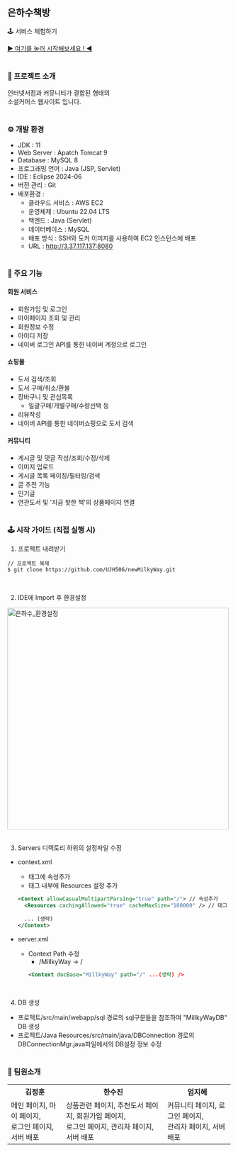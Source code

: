 ## 은하수책방
🕹 서비스 체험하기

[▶ 여기를 눌러 시작해보세요 ! ◀](http://3.37.117.137:8080)
<br /><br />

### 📖 프로젝트 소개
인터넷서점과 커뮤니티가 결합된 형태의 <br />
소셜커머스 웹사이트 입니다.
<br /><br />

### ⚙ 개발 환경
- JDK : 11
- Web Server : Apatch Tomcat 9
- Database : MySQL 8
- 프로그래밍 언어 : Java (JSP, Servlet)
- IDE : Eclipse 2024-06
- 버전 관리 : Git
- 배포환경 :
  - 클라우드 서비스 : AWS EC2
  - 운영체제 : Ubuntu 22.04 LTS
  - 백엔드 : Java (Servlet)
  - 데이터베이스 : MySQL
  - 배포 방식 : SSH와 도커 이미지를 사용하여 EC2 인스턴스에 배포
  - URL : http://3.37.117.137:8080
<br /><br />

### 📌 주요 기능
#### 회원 서비스
- 회원가입 및 로그인
- 마이페이지 조회 및 관리
- 회원정보 수정
- 아이디 저장
- 네이버 로그인 API를 통한 네이버 계정으로 로그인

#### 쇼핑몰
- 도서 검색/조회
- 도서 구매/취소/환불
- 장바구니 및 관심목록
  - 일괄구매/개별구매/수량선택 등
- 리뷰작성
- 네이버 API를 통한 네이버쇼핑으로 도서 검색

#### 커뮤니티
- 게시글 및 댓글 작성/조회/수정/삭제
- 이미지 업로드
- 게시글 목록 페이징/필터링/검색
- 글 추천 기능
- 인기글
- 연관도서 및 '지금 핫한 책'의 상품페이지 연결
<br /><br />

### 🕹 시작 가이드 (직접 실행 시)
1. 프로젝트 내려받기
```
// 프로젝트 복제
$ git clone https://github.com/UJH506/newMilkyWay.git
```
<br />

2. IDE에 Import 후 환경설정<br />
<img src="https://github.com/user-attachments/assets/814039bf-6e27-4d08-bf17-565e68902100" width="500px" alt="은하수_환경설정">
<br /><br />

3. Servers 디렉토리 하위의 설정파일 수정
  - context.xml
    - <Context> 태그에 속성추가
    - <Context> 태그 내부에 Resources 설정 추가
    ```xml
    <Context allowCasualMultipartParsing="true" path="/"> // 속성추가
      <Resources cachingAllowed="true" cacheMaxSize="100000" /> // 태그 추가
  
      ... (생략)
    </Context>
    ```

  - server.xml
    - Context Path 수정
      - /MillkyWay -> /
      ```xml
      <Context docBase="MillkyWay" path="/" ...(생략) />
      ```
<br />
    
4. DB 생성
- 프로젝트/src/main/webapp/sql 경로의 sql구문들을 참조하여 "MillkyWayDB" DB 생성
- 프로젝트/Java Resources/src/main/java/DBConnection 경로의 DBConnectionMgr.java파일에서의 DB설정 정보 수정
<br /><br />

### 👬 팀원소개
<table>
  <tr>
    <th>김정훈</th>
    <th>한수진</th>
    <th>엄지혜</th>
  </tr>
  <tr>
    <td>
        메인 페이지, 마이 페이지,<br />로그인 페이지, 서버 배포<br />
    </td>
    <td>
        상품관련 페이지, 추천도서 페이지, 회원가입 페이지,<br />
        로그인 페이지, 관리자 페이지, 서버 배포<br />
    </td>
    <td>
        커뮤니티 페이지, 로그인 페이지,<br />
        관리자 페이지, 서버 배포<br />
    </td>
  </tr>
</table>